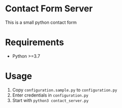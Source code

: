 # Contact Form Server

This is a small python contact form

# Requirements
* Python >=3.7

# Usage
1. Copy `configuration.sample.py` to `configuration.py`
2. Enter credentials in `configuration.py`
3. Start with `python3 contact_server.py`


